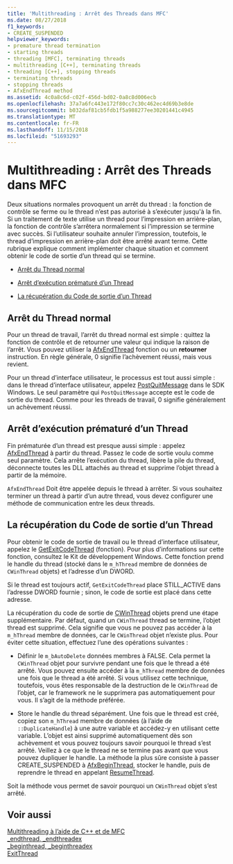 ```yaml
---
title: 'Multithreading : Arrêt des Threads dans MFC'
ms.date: 08/27/2018
f1_keywords:
- CREATE_SUSPENDED
helpviewer_keywords:
- premature thread termination
- starting threads
- threading [MFC], terminating threads
- multithreading [C++], terminating threads
- threading [C++], stopping threads
- terminating threads
- stopping threads
- AfxEndThread method
ms.assetid: 4c0a8c6d-c02f-456d-bd02-0a8c8d006ecb
ms.openlocfilehash: 37a7a6fc443e172f80cc7c30c462ec4d69b3e8de
ms.sourcegitcommit: b032daf81cb5fdb1f5a988277ee30201441c4945
ms.translationtype: MT
ms.contentlocale: fr-FR
ms.lasthandoff: 11/15/2018
ms.locfileid: "51693293"
---
```

# <a name="multithreading-terminating-threads-in-mfc"></a>Multithreading : Arrêt des Threads dans MFC

Deux situations normales provoquent un arrêt du thread : la fonction de contrôle se ferme ou le thread n’est pas autorisé à s’exécuter jusqu'à la fin. Si un traitement de texte utilise un thread pour l’impression en arrière-plan, la fonction de contrôle s’arrêtera normalement si l’impression se termine avec succès. Si l’utilisateur souhaite annuler l’impression, toutefois, le thread d’impression en arrière-plan doit être arrêté avant terme. Cette rubrique explique comment implémenter chaque situation et comment obtenir le code de sortie d’un thread qui se termine.

- [Arrêt du Thread normal](#_core_normal_thread_termination)

- [Arrêt d’exécution prématuré d’un Thread](#_core_premature_thread_termination)

- [La récupération du Code de sortie d’un Thread](#_core_retrieving_the_exit_code_of_a_thread)

##  <a name="_core_normal_thread_termination"></a> Arrêt du Thread normal

Pour un thread de travail, l’arrêt du thread normal est simple : quittez la fonction de contrôle et de retourner une valeur qui indique la raison de l’arrêt. Vous pouvez utiliser la [AfxEndThread](../mfc/reference/application-information-and-management.md#afxendthread) fonction ou un **retourner** instruction. En règle générale, 0 signifie l’achèvement réussi, mais vous revient.

Pour un thread d’interface utilisateur, le processus est tout aussi simple : dans le thread d’interface utilisateur, appelez [PostQuitMessage](/windows/desktop/api/winuser/nf-winuser-postquitmessage) dans le SDK Windows. Le seul paramètre qui `PostQuitMessage` accepte est le code de sortie du thread. Comme pour les threads de travail, 0 signifie généralement un achèvement réussi.

##  <a name="_core_premature_thread_termination"></a> Arrêt d’exécution prématuré d’un Thread

Fin prématurée d’un thread est presque aussi simple : appelez [AfxEndThread](../mfc/reference/application-information-and-management.md#afxendthread) à partir du thread. Passez le code de sortie voulu comme seul paramètre. Cela arrête l’exécution du thread, libère la pile du thread, déconnecte toutes les DLL attachés au thread et supprime l’objet thread à partir de la mémoire.

`AfxEndThread` Doit être appelée depuis le thread à arrêter. Si vous souhaitez terminer un thread à partir d’un autre thread, vous devez configurer une méthode de communication entre les deux threads.

##  <a name="_core_retrieving_the_exit_code_of_a_thread"></a> La récupération du Code de sortie d’un Thread

Pour obtenir le code de sortie de travail ou le thread d’interface utilisateur, appelez le [GetExitCodeThread](/windows/desktop/api/processthreadsapi/nf-processthreadsapi-getexitcodethread) (fonction). Pour plus d’informations sur cette fonction, consultez le Kit de développement Windows. Cette fonction prend le handle du thread (stocké dans le `m_hThread` membre de données de `CWinThread` objets) et l’adresse d’un DWORD.

Si le thread est toujours actif, `GetExitCodeThread` place STILL_ACTIVE dans l’adresse DWORD fournie ; sinon, le code de sortie est placé dans cette adresse.

La récupération du code de sortie de [CWinThread](../mfc/reference/cwinthread-class.md) objets prend une étape supplémentaire. Par défaut, quand un `CWinThread` thread se termine, l’objet thread est supprimé. Cela signifie que vous ne pouvez pas accéder à la `m_hThread` membre de données, car le `CWinThread` objet n’existe plus. Pour éviter cette situation, effectuez l’une des opérations suivantes :

- Définir le `m_bAutoDelete` données membres à FALSE. Cela permet la `CWinThread` objet pour survivre pendant une fois que le thread a été arrêté. Vous pouvez ensuite accéder à la `m_hThread` membre de données une fois que le thread a été arrêté. Si vous utilisez cette technique, toutefois, vous êtes responsable de la destruction de le `CWinThread` de l’objet, car le framework ne le supprimera pas automatiquement pour vous. Il s’agit de la méthode préférée.

- Store le handle du thread séparément. Une fois que le thread est créé, copiez son `m_hThread` membre de données (à l’aide de `::DuplicateHandle`) à une autre variable et accédez-y en utilisant cette variable. L’objet est ainsi supprimé automatiquement dès son achèvement et vous pouvez toujours savoir pourquoi le thread s’est arrêté. Veillez à ce que le thread ne se termine pas avant que vous pouvez dupliquer le handle. La méthode la plus sûre consiste à passer CREATE_SUSPENDED à [AfxBeginThread](../mfc/reference/application-information-and-management.md#afxbeginthread), stocker le handle, puis de reprendre le thread en appelant [ResumeThread](../mfc/reference/cwinthread-class.md#resumethread).

Soit la méthode vous permet de savoir pourquoi un `CWinThread` objet s’est arrêté.

## <a name="see-also"></a>Voir aussi

[Multithreading à l’aide de C++ et de MFC](multithreading-with-cpp-and-mfc.md)<br/>
[_endthread, _endthreadex](../c-runtime-library/reference/endthread-endthreadex.md)<br/>
[_beginthread, _beginthreadex](../c-runtime-library/reference/beginthread-beginthreadex.md)<br/>
[ExitThread](/windows/desktop/api/processthreadsapi/nf-processthreadsapi-exitthread)